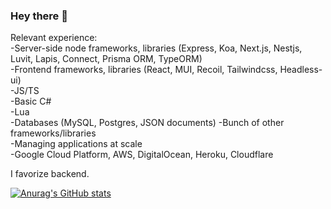 ### Hey there 👋
Relevant experience: <br>
-Server-side node frameworks, libraries (Express, Koa, Next.js, Nestjs, Luvit, Lapis, Connect, Prisma ORM, TypeORM) <br>
-Frontend frameworks, libraries (React, MUI, Recoil, Tailwindcss, Headless-ui) <br> 
-JS/TS <br>
-Basic C# <br>
-Lua <br>
-Databases (MySQL, Postgres, JSON documents) 
-Bunch of other frameworks/libraries <br>
-Managing applications at scale <br>
-Google Cloud Platform, AWS, DigitalOcean, Heroku, Cloudflare<br>

I favorize backend. <br>

[![Anurag's GitHub stats](https://github-readme-stats.vercel.app/api?username=wowjeeez&count_private=true&show_icons=true&theme=radical)](https://github.com/anuraghazra/github-readme-stats) <br>
